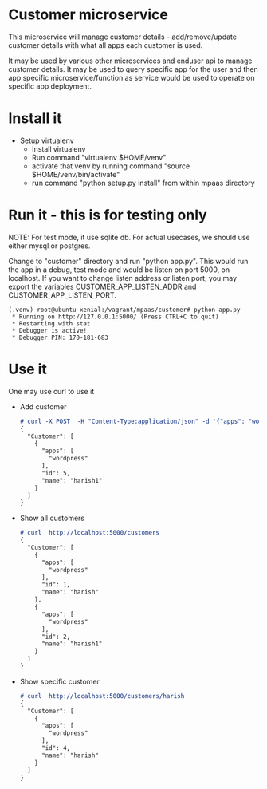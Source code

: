 # Customer microservice

This microservice will manage customer details - add/remove/update customer details with what all apps each customer 
is used.

It may be used by various other microservices and enduser api to manage customer details. It may be used to query
specific app for the user and then app specific microservice/function as service would be used to operate on specific 
app deployment.

# Install it
* Setup virtualenv
  * Install virtualenv
  * Run command "virtualenv $HOME/venv"
  * activate that venv by running command "source $HOME/venv/bin/activate"
  * run command "python setup.py install" from within mpaas directory

# Run it - this is for testing only

NOTE: For test mode, it use sqlite db. For actual usecases, we should use either mysql or postgres.

Change to "customer" directory and run "python app.py". This would run the app in a debug, test mode and would be listen
on port 5000, on localhost. If you want to change listen address or listen port, you may export the variables
CUSTOMER_APP_LISTEN_ADDR and CUSTOMER_APP_LISTEN_PORT.

```
(.venv) root@ubuntu-xenial:/vagrant/mpaas/customer# python app.py 
 * Running on http://127.0.0.1:5000/ (Press CTRL+C to quit)
 * Restarting with stat
 * Debugger is active!
 * Debugger PIN: 170-181-683
```
# Use it
One may use curl to use it

* Add customer
    ```markdown
    # curl -X POST  -H "Content-Type:application/json" -d '{"apps": "wordpress"}' http://localhost:5000/customers/harish1
    {
      "Customer": [
        {
          "apps": [
            "wordpress"
          ], 
          "id": 5, 
          "name": "harish1"
        }
      ]
    }
    
    ```
* Show all customers
    ```markdown
    # curl  http://localhost:5000/customers
    {
      "Customer": [
        {
          "apps": [
            "wordpress"
          ], 
          "id": 1, 
          "name": "harish"
        }, 
        {
          "apps": [
            "wordpress"
          ], 
          "id": 2, 
          "name": "harish1"
        }
      ]
    }
    ```
* Show specific customer
    ```markdown
    # curl  http://localhost:5000/customers/harish
    {
      "Customer": [
        {
          "apps": [
            "wordpress"
          ], 
          "id": 4, 
          "name": "harish"
        }
      ]
    }
    ```
